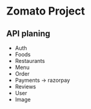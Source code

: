 # Zomato Project

## API planing

- Auth
- Foods
- Restaurants
- Menu
- Order
- Payments -> razorpay
- Reviews
- User
- Image
